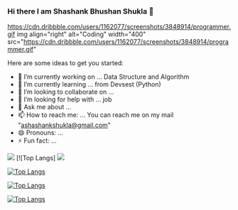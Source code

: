### Hi there I am Shashank Bhushan Shukla 👋
https://cdn.dribbble.com/users/1162077/screenshots/3848914/programmer.gif
img align="right" alt="Coding" width="400" src="https://cdn.dribbble.com/users/1162077/screenshots/3848914/programmer.gif"



Here are some ideas to get you started:

- 🔭 I’m currently working on ... Data Structure and Algorithm
- 🌱 I’m currently learning ...   from Devsest (Python)
- 👯 I’m looking to collaborate on ...
- 🤔 I’m looking for help with ... job
- 💬 Ask me about ...
- 📫 How to reach me: ... You can reach me on my mail "ashashankshukla@gmail.com"
- 😄 Pronouns: ...
- ⚡ Fun fact: ...


<img src="https://github-readme-stats.vercel.app/api?username=Shashanksbs1996&&show_icons=true&title_color=ffffff&icon_color=bb2acf&text_color=daf7dc&bg_color=151515">
[![Top Langs]
<img src="[![Top Langs](https://github-readme-stats.vercel.app/api/top-langs/?username=Shashanksbs1996)](https://github.com/anuraghazra/github-readme-stats)">

[![Top Langs](https://github-readme-stats.vercel.app/api/top-langs/?username=Shashanksbs1996&layout=compact)](https://github.com/anuraghazra/github-readme-stats)

[![Top Langs](https://github-readme-stats.vercel.app/api/top-langs/?username=Shashanksbs&langs_count=8)](https://github.com/anuraghazra/github-readme-stats)


[![Top Langs](https://github-readme-stats.vercel.app/api/top-langs/?username=Shashanksbs1996)](https://github.com/anuraghazra/github-readme-stats)
